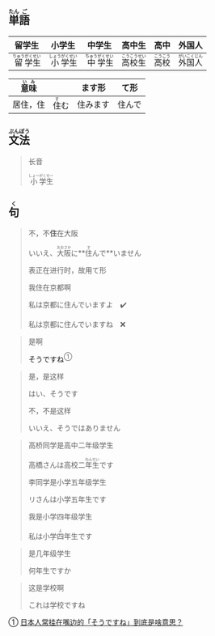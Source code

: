 ## <ruby><rb>単</rb><rt>たん</rt></ruby><ruby><rb>語</rb><rt>ご</rt></ruby>

| 留学生                                                       | 小学生                                                       | 中学生                                                       | 高中生                                                       | 高中                                                         | 外国人                                                       |
| ------------------------------------------------------------ | ------------------------------------------------------------ | ------------------------------------------------------------ | ------------------------------------------------------------ | ------------------------------------------------------------ | ------------------------------------------------------------ |
| <ruby><rb>留</rb><rt>りゅう</rt></ruby><ruby><rb>学</rb><rt>がく</rt></ruby><ruby><rb>生</rb><rt>せい</rt></ruby> | <ruby><rb>小</rb><rt>しょう</rt></ruby><ruby><rb>学</rb><rt>がく</rt></ruby><ruby><rb>生</rb><rt>せい</rt></ruby> | <ruby><rb>中</rb><rt>ちゅう</rt></ruby><ruby><rb>学</rb><rt>がく</rt></ruby><ruby><rb>生</rb><rt>せい</rt></ruby> | <ruby><rb>高</rb><rt>こう</rt></ruby><ruby><rb>校</rb><rt>こう</rt></ruby><ruby><rb>生</rb><rt>せい</rt></ruby> | <ruby><rb>高</rb><rt>こう</rt></ruby><ruby><rb>校</rb><rt>こう</rt></ruby> | <ruby><rb>外</rb><rt>がい</rt></ruby><ruby><rb>国</rb><rt>こく</rt></ruby><ruby><rb>人</rb><rt>じん</rt></ruby> |

| <ruby>意<rt>い</rt>味<rt>み</rt></ruby> |                              | ます形   | て形   |
| --------------------------------------- | ---------------------------- | -------- | ------ |
| 居住，住                                | <ruby>住<rt>す</rt>む</ruby> | 住みます | 住んで |

## <ruby>文<rt>ぶん</rt>法<rt>ぽう</rt></ruby>

> 长音
>
> <ruby>小<rt>しょー</rt>学<rt>がく</rt>生<rt>せー</rt></ruby>

## <ruby><rb>句</rb><rt>く</rt></ruby>

> 不，不**住**在大阪
>
> いいえ、<ruby><rb>大阪</rb><rt>おおさか</rt></ruby>に**<ruby><rb>住</rb><rt>す</rt></ruby>んで**いません
>
> 表正在进行时，故用て形
>
> 
>
> 我住在京都啊
>
> 私は京都に住んでいますよ　✔️
>
> 私は京都に住んでいますね　❌

> 是啊
>
> <a>そうですね</a><sup>①</sup>

> 是，是这样
>
> はい、そうです
>
> 不，不是这样
>
> いいえ、そうではありません

> 高桥同学是高中二年级学生
>
> 高橋さんは高校二<ruby><rb>年</rb><rt>ねん</rt></ruby><ruby><rb>生</rb><rt>せい</rt></ruby>です
>
> 李同学是小学五年级学生
>
> リさんは小学五年生です
>
> 我是小学四年级学生
>
> 私は小学<ruby>四<rt>よ</rt></ruby>年生です

> 是几年级学生
>
> 何年生ですか

> 这是学校啊
>
> これは学校ですね	

① [日本人常挂在嘴边的「そうですね」到底是啥意思？](https://baijiahao.baidu.com/s?id=1641099255113049683 '百度百科：日本人常挂在嘴边的「そうですね」到底是啥意思？')

